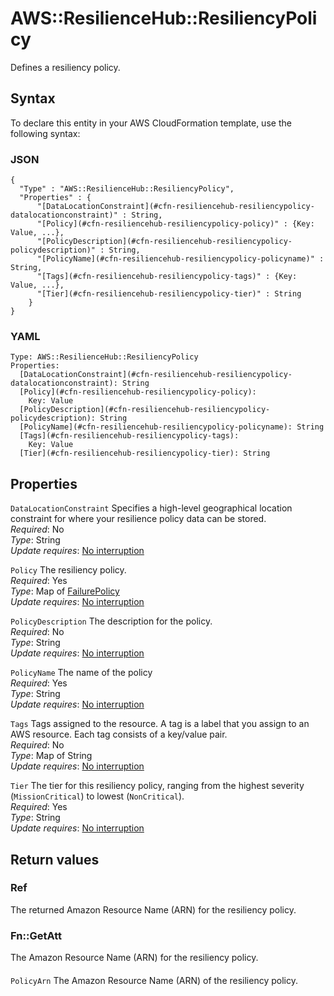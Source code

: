 # AWS::ResilienceHub::ResiliencyPolicy<a name="aws-resource-resiliencehub-resiliencypolicy"></a>

Defines a resiliency policy\.

## Syntax<a name="aws-resource-resiliencehub-resiliencypolicy-syntax"></a>

To declare this entity in your AWS CloudFormation template, use the following syntax:

### JSON<a name="aws-resource-resiliencehub-resiliencypolicy-syntax.json"></a>

```
{
  "Type" : "AWS::ResilienceHub::ResiliencyPolicy",
  "Properties" : {
      "[DataLocationConstraint](#cfn-resiliencehub-resiliencypolicy-datalocationconstraint)" : String,
      "[Policy](#cfn-resiliencehub-resiliencypolicy-policy)" : {Key: Value, ...},
      "[PolicyDescription](#cfn-resiliencehub-resiliencypolicy-policydescription)" : String,
      "[PolicyName](#cfn-resiliencehub-resiliencypolicy-policyname)" : String,
      "[Tags](#cfn-resiliencehub-resiliencypolicy-tags)" : {Key: Value, ...},
      "[Tier](#cfn-resiliencehub-resiliencypolicy-tier)" : String
    }
}
```

### YAML<a name="aws-resource-resiliencehub-resiliencypolicy-syntax.yaml"></a>

```
Type: AWS::ResilienceHub::ResiliencyPolicy
Properties: 
  [DataLocationConstraint](#cfn-resiliencehub-resiliencypolicy-datalocationconstraint): String
  [Policy](#cfn-resiliencehub-resiliencypolicy-policy): 
    Key: Value
  [PolicyDescription](#cfn-resiliencehub-resiliencypolicy-policydescription): String
  [PolicyName](#cfn-resiliencehub-resiliencypolicy-policyname): String
  [Tags](#cfn-resiliencehub-resiliencypolicy-tags): 
    Key: Value
  [Tier](#cfn-resiliencehub-resiliencypolicy-tier): String
```

## Properties<a name="aws-resource-resiliencehub-resiliencypolicy-properties"></a>

`DataLocationConstraint`  <a name="cfn-resiliencehub-resiliencypolicy-datalocationconstraint"></a>
Specifies a high\-level geographical location constraint for where your resilience policy data can be stored\.  
*Required*: No  
*Type*: String  
*Update requires*: [No interruption](https://docs.aws.amazon.com/AWSCloudFormation/latest/UserGuide/using-cfn-updating-stacks-update-behaviors.html#update-no-interrupt)

`Policy`  <a name="cfn-resiliencehub-resiliencypolicy-policy"></a>
The resiliency policy\.  
*Required*: Yes  
*Type*: Map of [FailurePolicy](aws-properties-resiliencehub-resiliencypolicy-failurepolicy.md)  
*Update requires*: [No interruption](https://docs.aws.amazon.com/AWSCloudFormation/latest/UserGuide/using-cfn-updating-stacks-update-behaviors.html#update-no-interrupt)

`PolicyDescription`  <a name="cfn-resiliencehub-resiliencypolicy-policydescription"></a>
The description for the policy\.  
*Required*: No  
*Type*: String  
*Update requires*: [No interruption](https://docs.aws.amazon.com/AWSCloudFormation/latest/UserGuide/using-cfn-updating-stacks-update-behaviors.html#update-no-interrupt)

`PolicyName`  <a name="cfn-resiliencehub-resiliencypolicy-policyname"></a>
The name of the policy  
*Required*: Yes  
*Type*: String  
*Update requires*: [No interruption](https://docs.aws.amazon.com/AWSCloudFormation/latest/UserGuide/using-cfn-updating-stacks-update-behaviors.html#update-no-interrupt)

`Tags`  <a name="cfn-resiliencehub-resiliencypolicy-tags"></a>
Tags assigned to the resource\. A tag is a label that you assign to an AWS resource\. Each tag consists of a key/value pair\.  
*Required*: No  
*Type*: Map of String  
*Update requires*: [No interruption](https://docs.aws.amazon.com/AWSCloudFormation/latest/UserGuide/using-cfn-updating-stacks-update-behaviors.html#update-no-interrupt)

`Tier`  <a name="cfn-resiliencehub-resiliencypolicy-tier"></a>
The tier for this resiliency policy, ranging from the highest severity \(`MissionCritical`\) to lowest \(`NonCritical`\)\.  
*Required*: Yes  
*Type*: String  
*Update requires*: [No interruption](https://docs.aws.amazon.com/AWSCloudFormation/latest/UserGuide/using-cfn-updating-stacks-update-behaviors.html#update-no-interrupt)

## Return values<a name="aws-resource-resiliencehub-resiliencypolicy-return-values"></a>

### Ref<a name="aws-resource-resiliencehub-resiliencypolicy-return-values-ref"></a>

The returned Amazon Resource Name \(ARN\) for the resiliency policy\.

### Fn::GetAtt<a name="aws-resource-resiliencehub-resiliencypolicy-return-values-fn--getatt"></a>

The Amazon Resource Name \(ARN\) for the resiliency policy\.

#### <a name="aws-resource-resiliencehub-resiliencypolicy-return-values-fn--getatt-fn--getatt"></a>

`PolicyArn`  <a name="PolicyArn-fn::getatt"></a>
The Amazon Resource Name \(ARN\) of the resiliency policy\.